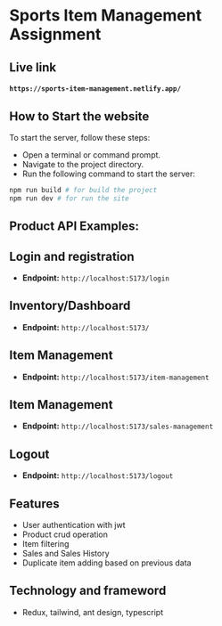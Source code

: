 # Sports Item Management Assignment

## Live link

#### `https://sports-item-management.netlify.app/`

## How to Start the website

To start the server, follow these steps:

- Open a terminal or command prompt.
- Navigate to the project directory.
- Run the following command to start the server:

```bash
npm run build # for build the project
npm run dev # for run the site
```

## Product API Examples:

## Login and registration

- **Endpoint:** `http://localhost:5173/login`

## Inventory/Dashboard

- **Endpoint:** `http://localhost:5173/`

## Item Management

- **Endpoint:** `http://localhost:5173/item-management`

## Item Management

- **Endpoint:** `http://localhost:5173/sales-management`

## Logout

- **Endpoint:** `http://localhost:5173/logout`

## Features

- User authentication with jwt
- Product crud operation
- Item filtering
- Sales and Sales History
- Duplicate item adding based on previous data

## Technology and frameword

- Redux, tailwind, ant design, typescript

